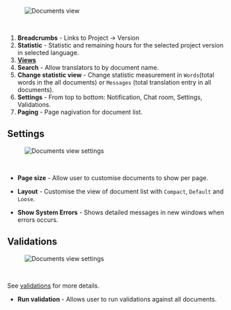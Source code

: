 <figure>
<img alt="Documents view" src="images/editor-doc-list.png" />
</figure>
<br/>

1. **Breadcrumbs** - Links to Project -> Version
2. **Statistic** - Statistic and remaining hours for the selected project version in selected language.
3. [**Views**](user-guide/editor/overview#views-in-webtrans)
4. **Search** - Allow translators to by document name.
5. **Change statistic view** - Change statistic measurement in `Words`(total words in the all documents) or `Messages` (total translation entry in all documents).
6. **Settings** - From top to bottom: Notification, Chat room, Settings, Validations.
7. **Paging** - Page nagivation for document list.

## Settings

<figure>
<img alt="Documents view settings" src="images/editor-doc-list-settings.png" />
</figure>
<br/>

* **Page size** - Allow user to customise documents to show per page.

* **Layout** - Customise the view of document list with `Compact`, `Default` and `Loose`.

* **Show System Errors** - Shows detailed messages in new windows when errors occurs.


## Validations

<figure>
<img alt="Documents view settings" src="images/editor-doc-list-validations.png" />
</figure>
<br/>

See [validations](user-guide/projects/validations) for more details.

* **Run validation** - Allows user to run validations against all documents.
